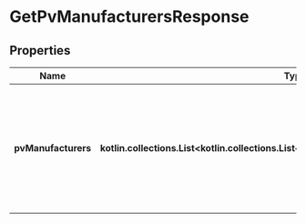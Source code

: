 
# GetPvManufacturersResponse

## Properties
Name | Type | Description | Notes
------------ | ------------- | ------------- | -------------
**pvManufacturers** | **kotlin.collections.List&lt;kotlin.collections.List&lt;GetCompanyUsersResponseUsersInner&gt;&gt;** | A list of PV manufacturers. Each element in the list is an array including the model&#39;s manufacturer&#39;s primary key and name. The list may be empty. |  [optional]



